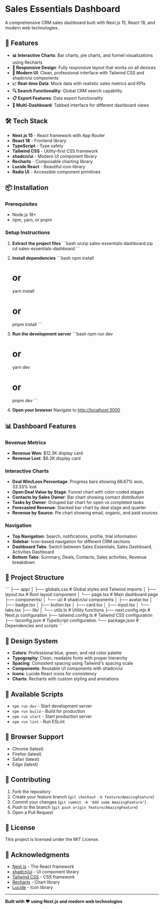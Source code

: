# Sales Essentials Dashboard

A comprehensive CRM sales dashboard built with Next.js 15, React 18, and modern web technologies.

## 🚀 Features

- **📊 Interactive Charts**: Bar charts, pie charts, and funnel visualizations using Recharts
- **📱 Responsive Design**: Fully responsive layout that works on all devices
- **🎨 Modern UI**: Clean, professional interface with Tailwind CSS and shadcn/ui components
- **📈 Real-time Data**: Mock data with realistic sales metrics and KPIs
- **🔍 Search Functionality**: Global CRM search capability
- **📋 Export Features**: Data export functionality
- **🎯 Multi-Dashboard**: Tabbed interface for different dashboard views

## 🛠️ Tech Stack

- **Next.js 15** - React framework with App Router
- **React 18** - Frontend library
- **TypeScript** - Type safety
- **Tailwind CSS** - Utility-first CSS framework
- **shadcn/ui** - Modern UI component library
- **Recharts** - Composable charting library
- **Lucide React** - Beautiful icon library
- **Radix UI** - Accessible component primitives

## 📦 Installation

### Prerequisites
- Node.js 18+ 
- npm, yarn, or pnpm

### Setup Instructions

1. **Extract the project files**
   \`\`\`bash
   unzip sales-essentials-dashboard.zip
   cd sales-essentials-dashboard
   \`\`\`

2. **Install dependencies**
   \`\`\`bash
   npm install
   # or
   yarn install
   # or
   pnpm install
   \`\`\`

3. **Run the development server**
   \`\`\`bash
   npm run dev
   # or
   yarn dev
   # or
   pnpm dev
   \`\`\`

4. **Open your browser**
   Navigate to [http://localhost:3000](http://localhost:3000)

## 📊 Dashboard Features

### Revenue Metrics
- **Revenue Won**: $12.3K display card
- **Revenue Lost**: $6.2K display card

### Interactive Charts
- **Deal Win/Loss Percentage**: Progress bars showing 66.67% won, 33.33% lost
- **Open Deal Value by Stage**: Funnel chart with color-coded stages
- **Contacts by Sales Owner**: Bar chart showing contact distribution
- **Tasks by Owner**: Grouped bar chart for open vs completed tasks
- **Forecasted Revenue**: Stacked bar chart by deal stage and quarter
- **Revenue by Source**: Pie chart showing email, organic, and paid sources

### Navigation
- **Top Navigation**: Search, notifications, profile, trial information
- **Sidebar**: Icon-based navigation for different CRM sections
- **Dashboard Tabs**: Switch between Sales Essentials, Sales Dashboard, Activities Dashboard
- **Bottom Tabs**: Summary, Deals, Contacts, Sales activities, Revenue breakdown

## 📁 Project Structure

\`\`\`
├── app/
│   ├── globals.css          # Global styles and Tailwind imports
│   ├── layout.tsx           # Root layout component
│   └── page.tsx             # Main dashboard page
├── components/
│   └── ui/                  # shadcn/ui components
│       ├── avatar.tsx
│       ├── badge.tsx
│       ├── button.tsx
│       ├── card.tsx
│       ├── input.tsx
│       └── tabs.tsx
├── lib/
│   └── utils.ts             # Utility functions
├── next.config.mjs          # Next.js configuration
├── tailwind.config.ts       # Tailwind CSS configuration
├── tsconfig.json           # TypeScript configuration
└── package.json            # Dependencies and scripts
\`\`\`

## 🎨 Design System

- **Colors**: Professional blue, green, and red color palette
- **Typography**: Clean, readable fonts with proper hierarchy
- **Spacing**: Consistent spacing using Tailwind's spacing scale
- **Components**: Reusable UI components with shadcn/ui
- **Icons**: Lucide React icons for consistency
- **Charts**: Recharts with custom styling and animations

## 🔧 Available Scripts

- `npm run dev` - Start development server
- `npm run build` - Build for production
- `npm run start` - Start production server
- `npm run lint` - Run ESLint

## 📱 Browser Support

- Chrome (latest)
- Firefox (latest)
- Safari (latest)
- Edge (latest)

## 🤝 Contributing

1. Fork the repository
2. Create your feature branch (`git checkout -b feature/AmazingFeature`)
3. Commit your changes (`git commit -m 'Add some AmazingFeature'`)
4. Push to the branch (`git push origin feature/AmazingFeature`)
5. Open a Pull Request

## 📄 License

This project is licensed under the MIT License.

## 🙏 Acknowledgments

- [Next.js](https://nextjs.org/) - The React framework
- [shadcn/ui](https://ui.shadcn.com/) - UI component library
- [Tailwind CSS](https://tailwindcss.com/) - CSS framework
- [Recharts](https://recharts.org/) - Chart library
- [Lucide](https://lucide.dev/) - Icon library

---

**Built with ❤️ using Next.js and modern web technologies**
